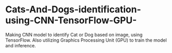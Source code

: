 # Cats-And-Dogs-identification-using-CNN-TensorFlow-GPU-
Making CNN model to identify Cat or Dog based on image, using TensorFlow. Also utilizing Graphics Processing Unit (GPU) to train the model and inference.
